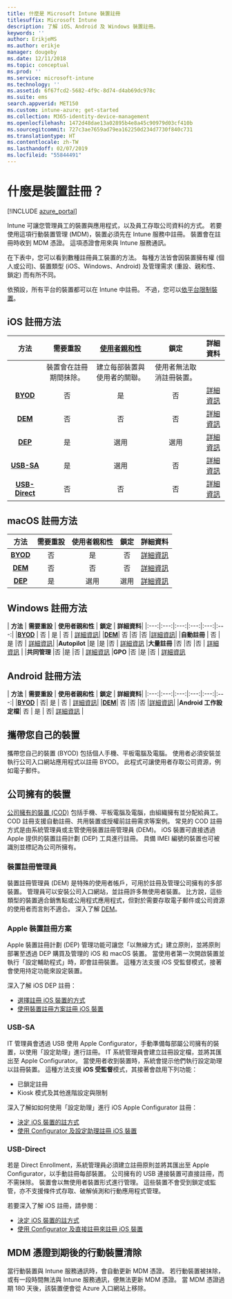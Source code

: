 ```yaml
---
title: 什麼是 Microsoft Intune 裝置註冊
titlesuffix: Microsoft Intune
description: 了解 iOS、Android 及 Windows 裝置註冊。
keywords: ''
author: ErikjeMS
ms.author: erikje
manager: dougeby
ms.date: 12/11/2018
ms.topic: conceptual
ms.prod: ''
ms.service: microsoft-intune
ms.technology: ''
ms.assetid: 6f67fcd2-5682-4f9c-8d74-d4ab69dc978c
ms.suite: ems
search.appverid: MET150
ms.custom: intune-azure; get-started
ms.collection: M365-identity-device-management
ms.openlocfilehash: 1472d48dae13a02895b4e8a45c90979d03cf410b
ms.sourcegitcommit: 727c3ae7659ad79ea162250d234d7730f840c731
ms.translationtype: HT
ms.contentlocale: zh-TW
ms.lasthandoff: 02/07/2019
ms.locfileid: "55844491"
---
```

# <a name="what-is-device-enrollment"></a>什麼是裝置註冊？
[!INCLUDE [azure_portal](./includes/azure_portal.md)]

Intune 可讓您管理員工的裝置與應用程式，以及員工存取公司資料的方式。 若要使用這項行動裝置管理 (MDM)，裝置必須先在 Intune 服務中註冊。 裝置會在註冊時收到 MDM 憑證。 這項憑證會用來與 Intune 服務通訊。

在下表中，您可以看到數種註冊員工裝置的方法。 每種方法皆會因裝置擁有權 (個人或公司)、裝置類型 (iOS、Windows、Android) 及管理需求 (重設、親和性、鎖定) 而有所不同。

依預設，所有平台的裝置都可以在 Intune 中註冊。 不過，您可以[依平台限制裝置](enrollment-restrictions-set.md#set-device-type-restrictions)。

## <a name="ios-enrollment-methods"></a>iOS 註冊方法

| **方法** |  **需要重設** |    [**使用者親和性**](device-enrollment-program-enroll-ios.md#create-an-apple-enrollment-profile) |   **鎖定** | **詳細資料** |
|:---:|:---:|:---:|:---:|:---:|
| | 裝置會在註冊期間抹除。 |  建立每部裝置與使用者的關聯。| 使用者無法取消註冊裝置。  | |
|**[BYOD](#bring-your-own-device)** | 否|   是 |   否 | [詳細資訊](./apple-mdm-push-certificate-get.md)|
|**[DEM](#device-enrollment-manager)**| 否 |否 |否  | [詳細資訊](./device-enrollment-program-enroll-ios.md)|
|**[DEP](#apple-device-enrollment-program)**|   是 |   選用 |  選用|[詳細資訊](./device-enrollment-program-enroll-ios.md)|
|**[USB-SA](#usb-sa)**| 是 |   選用 |  否| [詳細資訊](./apple-configurator-setup-assistant-enroll-ios.md)|
|**[USB-Direct](#usb-direct)**| 否 |    否  | 否|[詳細資訊](./apple-configurator-direct-enroll-ios.md)|

## <a name="macos-enrollment-methods"></a>macOS 註冊方法
| **方法** |  **需要重設** |  **使用者親和性** | **鎖定** | **詳細資料**|
|:---:|:---:|:---:|:---:|:---:|
|**[BYOD](#bring-your-own-device)** | 否| 是 | 否 | [詳細資訊](./macos-enroll.md)|
|**[DEM](#device-enrollment-manager)**| 否 |否 |否  | [詳細資訊](./device-enrollment-manager-enroll.md)|
|**[DEP](#apple-device-enrollment-program)**|   是 |   選用 |  選用|[詳細資訊](./device-enrollment-program-enroll-macos.md)|


## <a name="windows-enrollment-methods"></a>Windows 註冊方法

| **方法** |  **需要重設** |    **使用者親和性**   |   **鎖定** | **詳細資料**|
|:---:|:---:|:---:|:---:|:---:|:---:|
|**[BYOD](#bring-your-own-device)** | 否 |  是 |   否 | [詳細資訊](windows-enroll.md)|
|**[DEM](#device-enrollment-manager)**| 否 |否 |否  |[詳細資訊](device-enrollment-manager-enroll.md)|
|**自動註冊** | 否 |是 |否 | [詳細資訊](./windows-enroll.md#enable-windows-10-automatic-enrollment)|
|**Autopilot** |是 |是 |否 | [詳細資訊](enrollment-autopilot.md)
|**大量註冊** |否 |否 |否 | [詳細資訊](./windows-bulk-enroll.md) |
|**共同管理** |否 |是 |否 | [詳細資訊](https://docs.microsoft.com/sccm/core/clients/manage/co-management-overview)
|**GPO** |否 |是 |否 | [詳細資訊](https://docs.microsoft.com/windows/client-management/mdm/enroll-a-windows-10-device-automatically-using-group-policy)


## <a name="android-enrollment-methods"></a>Android 註冊方法

| **方法** |  **需要重設** |    **使用者親和性**   |   **鎖定** | **詳細資料**|
|:---:|:---:|:---:|:---:|:---:|:---:|
|**[BYOD](#bring-your-own-device)** | 否|   是 |   否 | [詳細資訊](./android-enroll.md)|
|**[DEM](#device-enrollment-manager)**| 否 |否 |否  |[詳細資訊](./device-enrollment-manager-enroll.md)|
|**Android 工作設定檔**| 否 | 是 | 否| [詳細資訊](./android-work-profile-enroll.md) |


## <a name="bring-your-own-device"></a>攜帶您自己的裝置
攜帶您自己的裝置 (BYOD) 包括個人手機、平板電腦及電腦。 使用者必須安裝並執行公司入口網站應用程式以註冊 BYOD。 此程式可讓使用者存取公司資源，例如電子郵件。

## <a name="corporate-owned-device"></a>公司擁有的裝置
[公司擁有的裝置 (COD)](corporate-identifiers-add.md) 包括手機、平板電腦及電腦，由組織擁有並分配給員工。 COD 註冊支援自動註冊、共用裝置或授權前註冊需求等案例。 常見的 COD 註冊方式是由系統管理員或主管使用裝置註冊管理員 (DEM)。 iOS 裝置可直接透過 Apple 提供的裝置註冊計劃 (DEP) 工具進行註冊。 具備 IMEI 編號的裝置也可被識別並標記為公司所擁有。

### <a name="device-enrollment-manager"></a>裝置註冊管理員
裝置註冊管理員 (DEM) 是特殊的使用者帳戶，可用於註冊及管理公司擁有的多部裝置。 管理員可以安裝公司入口網站，並註冊許多無使用者裝置。 比方說，這些類型的裝置適合銷售點或公用程式應用程式，但對於需要存取電子郵件或公司資源的使用者而言則不適合。 深入了解 [DEM](./device-enrollment-manager-enroll.md)。 

### <a name="apple-device-enrollment-program"></a>Apple 裝置註冊方案
Apple 裝置註冊計劃 (DEP) 管理功能可讓您「以無線方式」建立原則，並將原則部署至透過 DEP 購買及管理的 iOS 和 macOS 裝置。 當使用者第一次開啟裝置並執行「設定輔助程式」時，即會註冊裝置。 這種方法支援 iOS 受監督模式，接著會使用持定功能來設定裝置。

深入了解 iOS DEP 註冊：

- [選擇註冊 iOS 裝置的方式](ios-enroll.md)
- [使用裝置註冊方案註冊 iOS 裝置](https://docs.microsoft.com/intune/device-restrictions-ios#device-enrollment-program)

### <a name="usb-sa"></a>USB-SA
IT 管理員會透過 USB 使用 Apple Configurator，手動準備每部屬公司擁有的裝置，以使用「設定助理」進行註冊。 IT 系統管理員會建立註冊設定檔，並將其匯出至 Apple Configurator。 當使用者收到裝置時，系統會提示他們執行設定助理以註冊裝置。 這種方法支援 **iOS 受監督**模式，其接著會啟用下列功能：
  - 已鎖定註冊
  - Kiosk 模式及其他進階設定與限制

深入了解如如何使用「設定助理」進行 iOS Apple Configurator 註冊：

- [決定 iOS 裝置的註方式](enrollment-method-choose-ios.md)
- [使用 Configurator 及設定助理註冊 iOS 裝置](apple-configurator-setup-assistant-enroll-ios.md)

### <a name="usb-direct"></a>USB-Direct
若是 Direct Enrollment，系統管理員必須建立註冊原則並將其匯出至 Apple Configurator，以手動註冊每部裝置。 公司擁有的 USB 連接裝置可直接註冊，而不需抹除。 裝置會以無使用者裝置形式進行管理。 這些裝置不會受到鎖定或監管，亦不支援條件式存取、破解偵測和行動應用程式管理。

若要深入了解 iOS 註冊，請參閱︰

- [決定 iOS 裝置的註方式](enrollment-method-choose-ios.md)
- [使用 Configurator 及直接註冊來註冊 iOS 裝置](apple-configurator-direct-enroll-ios.md)

## <a name="mobile-device-cleanup-after-mdm-certificate-expiration"></a>MDM 憑證到期後的行動裝置清除

當行動裝置與 Intune 服務通訊時，會自動更新 MDM 憑證。 若行動裝置被抹除，或有一段時間無法與 Intune 服務通訊，便無法更新 MDM 憑證。 當 MDM 憑證過期 180 天後，該裝置便會從 Azure 入口網站上移除。
